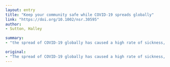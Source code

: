 ```yaml
---
layout: entry
title: "Keep your community safe while COVID-19 spreads globally"
link: "https://doi.org/10.1002/nsr.30595"
author:
- Sutton, Halley

summary:
- "the spread of COVID-19 globally has caused a high rate of sickness, death, and uncertainty. The global pandemic hit the U.S., institutions struggled to quickly make decisions about how to deal with international students on campus. How best to monitor and advise students in the wake of a global emergency. Colleges and universities have moved instruction online for the time being and possibly through the end of the academic year and maybe beyond."

original:
- "The spread of COVID-19 globally has caused a high rate of sickness, death, and uncertainty, leading many U.S. colleges and universities to move instruction online for the time being and possibly through the end of the academic year and maybe beyond. When the global pandemic hit the United States, institutions struggled to quickly make decisions about how to deal with international students on campus, as well as how and when to pull American students studying abroad out of programs and bring them back to campus, without potentially spreading the disease through a healthy student population ? and with how best to monitor and advise students in the wake of a global emergency."
---
```


